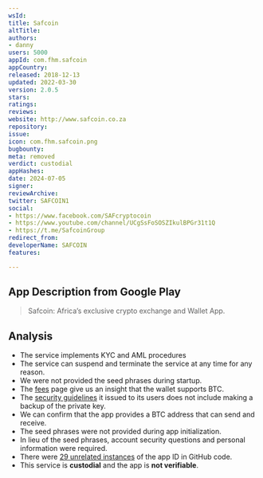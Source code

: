 ```yaml
---
wsId: 
title: Safcoin
altTitle: 
authors:
- danny
users: 5000
appId: com.fhm.safcoin
appCountry: 
released: 2018-12-13
updated: 2022-03-30
version: 2.0.5
stars: 
ratings: 
reviews: 
website: http://www.safcoin.co.za
repository: 
issue: 
icon: com.fhm.safcoin.png
bugbounty: 
meta: removed
verdict: custodial
appHashes: 
date: 2024-07-05
signer: 
reviewArchive: 
twitter: SAFCOIN1
social:
- https://www.facebook.com/SAFcryptocoin
- https://www.youtube.com/channel/UCgSsFoSOSZIkulBPGr31t1Q
- https://t.me/SafcoinGroup
redirect_from: 
developerName: SAFCOIN
features: 

---
```


## App Description from Google Play

> Safcoin: Africa’s exclusive crypto exchange and Wallet App.

## Analysis

- The service implements KYC and AML procedures
- The service can suspend and terminate the service at any time for any reason.
- We were not provided the seed phrases during startup.
- The [fees](https://www.safcoin.africa/welcome/fees) page give us an insight that the wallet supports BTC.
- The [security guidelines](https://www.safcoin.africa/welcome/wallet-safety.html) it issued to its users does not include making a backup of the private key. 
- We can confirm that the app provides a BTC address that can send and receive.
- The seed phrases were not provided during app initialization.
- In lieu of the seed phrases, account security questions and personal information were required. 
- There were [29 unrelated instances](https://github.com/search?q=com.fhm.safcoin&type=code) of the app ID in GitHub code. 
- This service is **custodial** and the app is **not verifiable**.